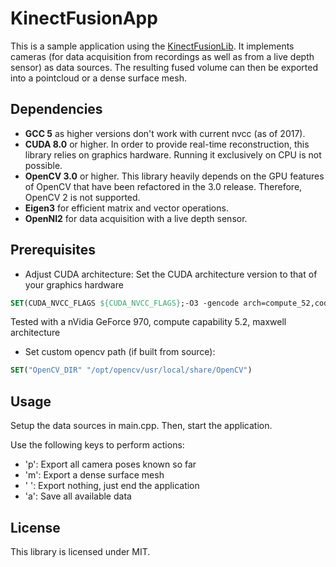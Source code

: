 KinectFusionApp
===============

This is a sample application using the [KinectFusionLib](https://github.com/chrdiller/KinectFusionLib). It implements 
cameras (for data acquisition from recordings as well as from a live depth sensor) as data sources. The resulting fused volume 
can then be exported into a pointcloud or a dense surface mesh.

Dependencies
------------
* **GCC 5** as higher versions don't work with current nvcc (as of 2017).
* **CUDA 8.0** or higher. In order to provide real-time reconstruction, this library relies on graphics hardware.
Running it exclusively on CPU is not possible.
* **OpenCV 3.0** or higher. This library heavily depends on the GPU features of OpenCV that have been refactored in the 3.0 release.
Therefore, OpenCV 2 is not supported.
* **Eigen3** for efficient matrix and vector operations.
* **OpenNI2** for data acquisition with a live depth sensor.

Prerequisites
-------------
* Adjust CUDA architecture: Set the CUDA architecture version to that of your graphics hardware
```cmake
SET(CUDA_NVCC_FLAGS ${CUDA_NVCC_FLAGS};-O3 -gencode arch=compute_52,code=sm_52)
```
Tested with a nVidia GeForce 970, compute capability 5.2, maxwell architecture
* Set custom opencv path (if built from source):
```cmake
SET("OpenCV_DIR" "/opt/opencv/usr/local/share/OpenCV")
```

Usage
-----
Setup the data sources in main.cpp. Then, start the application.

Use the following keys to perform actions:
* 'p': Export all camera poses known so far
* 'm': Export a dense surface mesh
* ' ': Export nothing, just end the application
* 'a': Save all available data

License
-------
This library is licensed under MIT.
